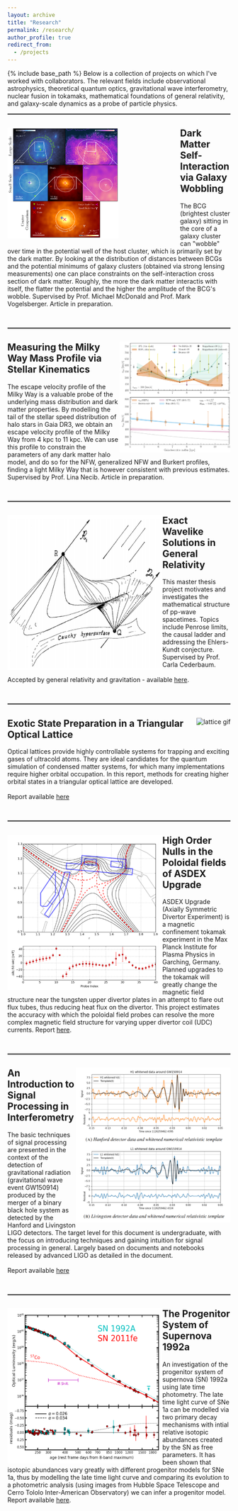 ```yaml
---
layout: archive
title: "Research"
permalink: /research/
author_profile: true
redirect_from:
  - /projects
---
```


{% include base_path %}
Below is a collection of projects on which I've worked with collaborators. The relevant fields include observational astrophysics, theoretical quantum optics, gravitational wave interferometry, nuclear fusion in tokamaks, mathematical foundations of general relativity, and galaxy-scale dynamics as a probe of particle physics.  

<hr style="border:1px solid gray">


<div style="clear: both;">
  <div style="float: left; margin-right: 10em;">
    <img src="/images/BCG_offsets.png" alt="Galaxy clusters in stellar and dark matter mass" width="250" height="250">
  </div>
  <div>
  <h2>Dark Matter Self-Interaction via Galaxy Wobbling</h2>
    <p>The BCG (brightest cluster galaxy) sitting in the core of a galaxy cluster can "wobble" over time in the potential well of the host cluster, which is primarily set by the dark matter. By looking at the distribution of distances between BCGs and the potential minimums of galaxy clusters (obtained via strong lensing measurements) one can place constraints on the self-interaction cross section of dark matter. Roughly, the more the dark matter interactis with itself, the flatter the potential and the higher the amplitude of the BCG's wobble.  Supervised by Prof. Michael McDonald and Prof. Mark Vogelsberger. Article in preparation.</p>
  </div>
</div>

<br clear="left"/>
<hr style="border:1px solid gray">


<div style="clear: both;">
  <div style="float: right; margin-right 5em;">
    <img src="/images/vesc3.png" alt="Escape velocity profiles of the Milky Way" width="250" height="250">
  </div>
  <div>
  <h2>Measuring the Milky Way Mass Profile via Stellar Kinematics</h2>
    <p>The escape velocity profile of the Milky Way is a valuable probe of the underlying mass distribution and dark matter properties. By modelling the tail of the stellar speed distribution of halo stars in Gaia DR3, we obtain an escape velocity profile of the Milky Way from 4 kpc to 11 kpc. We can use this profile to constrain the parameters of any dark matter halo model, and do so for the NFW, generalized NFW and Burkert profiles, finding a light Milky Way that is however consistent with previous estimates. Supervised by Prof. Lina Necib. Article in preparation.</p>
  </div>
</div>

<br clear="left"/>
<hr style="border:1px solid gray">


<div style="clear: both;">
  <div style="float: left; margin-right 1em;">
    <img src="/images/penrose.png" alt="penrose" width="350" height="350">
  </div>
  <div>
    <h2>Exact Wavelike Solutions in General Relativity</h2>
    <p>This master thesis project motivates and investigates the mathematical structure of
    pp-wave spacetimes. Topics include Penrose limits, the causal ladder and addressing
    the Ehlers-Kundt conjecture. Supervised by Prof. Carla Cederbaum. <br><br> Accepted by general relativity and gravitation -  available <a href="https://arxiv.org/abs/2207.03591">here</a>.</p>
  </div>
</div>

<br clear="left"/>
<hr style="border:1px solid gray">


<div style="clear: both;">
  <div style="float: right; margin-right 1em;">
    <img src="/images/lattice.gif" alt="lattice gif" width="400" height="400">
  </div>
  <div>
    <h2>Exotic State Preparation in a Triangular Optical Lattice</h2>
    <p>Optical lattices provide highly controllable systems for trapping and exciting gases of ultracold atoms. They are ideal candidates for the quantum simulation of condensed matter systems, for which many implementations require higher orbital occupation. In this report, methods for creating higher orbital states in a triangular optical lattice are developed. <br><br>Report available <a href="/files/lattice.pdf">here</a>
  </p>
  </div>
</div>

<br clear="left"/>
<hr style="border:1px solid gray">


<div style="clear: both;">
  <div style="float: left; margin-right 1em;">
    <img src="/images/ippprok.png" alt="mag field" width="350" height="350">
  </div>
  <div>
    <h2>High Order Nulls in the Poloidal fields of ASDEX Upgrade</h2>
    <p>ASDEX Upgrade (Axially Symmetric Divertor Experiment) is a magnetic confinement tokamak experiment in the Max Planck Institute for  Plasma Physics in Garching, Germany. Planned upgrades to the tokamak will greatly change the magnetic field structure near the tungsten upper divertor plates in an attempt to flare out flux tubes, thus reducing heat flux on the divertor. This project estimates the accuracy with which the poloidal field probes can resolve the more complex magnetic field structure for varying upper divertor coil (UDC) currents. Report <a href="/files/nulls.pdf">here</a>.</p>
  </div>
</div>

<br clear="left"/>
<hr style="border:1px solid gray">


<div style="clear: both;">
  <div style="float: right; margin-right 1em;">
    <img src="/images/sigpros.png" alt="interferometry" width="350" height="350">
  </div>
  <div>
    <h2>An Introduction to Signal Processing in Interferometry</h2>
    <p>The basic techniques of signal processing are presented in the context of the detection of gravitational radiation (gravitational wave event GW150914) produced by the merger of a binary black hole system as detected by the Hanford and Livingston LIGO detectors. The target level for this document is undergraduate, with the focus on introducing techniques and gaining intuition for signal processing in general. Largely based on documents and notebooks released by advanced LIGO as detailed in the document. <br><br>Report available <a href="/files/sigpros.pdf">here</a>
  </p>
  </div>
</div>

<br clear="left"/>
<hr style="border:1px solid gray">


<div style="clear: both;">
  <div style="float: left; margin-right 1em;">
    <img src="/images/92a.png" alt="sn1992a" width="350" height="350">
  </div>
  <div>
    <h2>The Progenitor System of Supernova 1992a</h2>
    <p>An investigation of the progenitor system of supernova (SN) 1992a using late time photometry. The late time light curve of SNe 1a can be modelled via two primary decay mechanisms with intial relative isotopic abundances created by the SN as free parameters. It has been shown that isotopic abundances vary greatly with different progenitor models for SNe 1a, thus by modelling the late time light curve and comparing its evolution to a photometric analysis (using images from Hubble Space Telescope and Cerro Tololo Inter-American Observatory) we can infer a progenitor model. Report available <a href="/files/92a.pdf">here</a>.</p>
  </div>
</div>

<br clear="left"/>